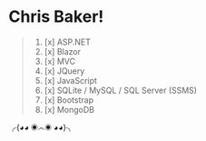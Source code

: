 # Chris Baker!

>    1. [x] ASP.NET
>    2. [x] Blazor
>    3. [x] MVC
>    5. [x] JQuery
>    6. [x] JavaScript
>    7. [x] SQLite / MySQL / SQL Server (SSMS)
>    8. [x] Bootstrap
>    9. [x] MongoDB

╭(◕◕ ◉෴◉ ◕◕)╮

